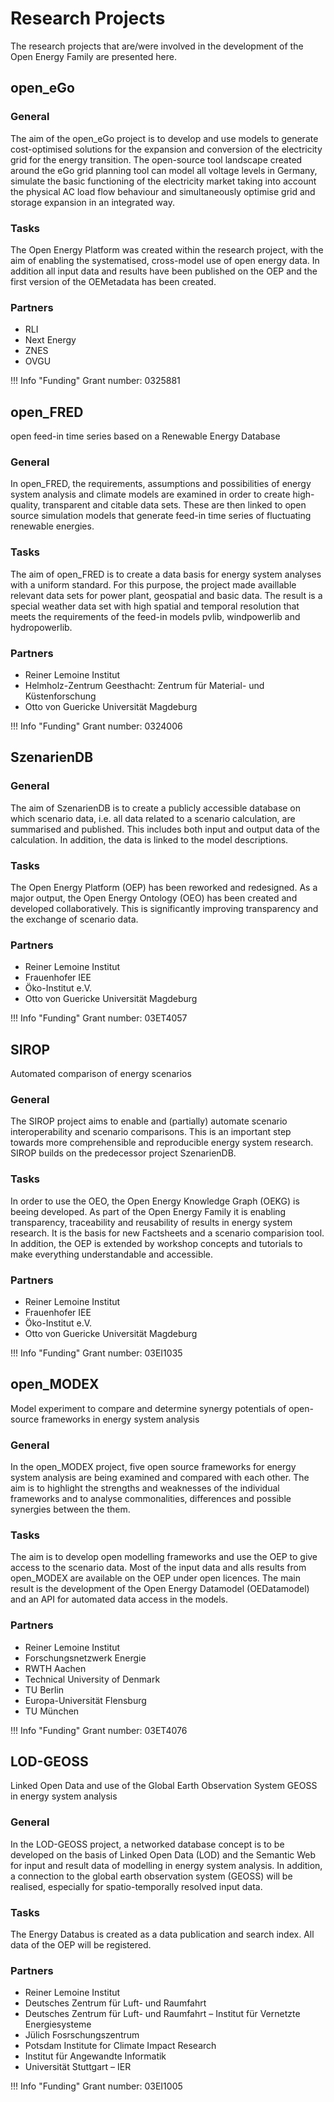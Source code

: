 # Research Projects

The research projects that are/were involved in the development of the Open Energy Family are presented here.

## open_eGo

### General

The aim of the open_eGo project is to develop and use models to generate
cost-optimised solutions for the expansion and conversion of the electricity
grid for the energy transition. The open-source tool landscape created around
the eGo grid planning tool can model all voltage levels in Germany,
simulate the basic functioning of the electricity market taking into account
the physical AC load flow behaviour and simultaneously optimise grid and storage
expansion in an integrated way.

### Tasks

The Open Energy Platform was created within the research project, with the aim
of enabling the systematised, cross-model use of open energy data.
In addition all input data and results have been published on the OEP and the
first version of the OEMetadata has been created.

### Partners

- RLI
- Next Energy
- ZNES
- OVGU

!!! Info "Funding"
    Grant number: 0325881

## open_FRED  

open feed-in time series based on a Renewable Energy Database

### General

In open_FRED, the requirements, assumptions and possibilities of energy system analysis and climate models are examined in order to create high-quality, transparent and citable data sets. These are then linked to open source simulation models that generate feed-in time series of fluctuating renewable energies.

### Tasks

The aim of open_FRED is to create a data basis for energy system analyses with a uniform standard. For this purpose, the project made availlable relevant data sets for power plant, geospatial and basic data. The result is a special weather data set with high spatial and temporal resolution that meets the requirements of the feed-in models pvlib, windpowerlib and hydropowerlib.

### Partners

- Reiner Lemoine Institut
- Helmholz-Zentrum Geesthacht: Zentrum für Material- und Küstenforschung
- Otto von Guericke Universität Magdeburg

!!! Info "Funding"
    Grant number: 0324006

## SzenarienDB

### General

The aim of SzenarienDB is to create a publicly accessible database on which scenario data, i.e. all data related to a scenario calculation, are summarised and published. This includes both input and output data of the calculation. In addition, the data is linked to the model descriptions.

### Tasks

The Open Energy Platform (OEP) has been reworked and redesigned. As a major output, the Open Energy Ontology (OEO) has been created and developed collaboratively. This is significantly improving transparency and the exchange of scenario data.

### Partners

- Reiner Lemoine Institut
- Frauenhofer IEE
- Öko-Institut e.V.
- Otto von Guericke Universität Magdeburg

!!! Info "Funding"
    Grant number: 03ET4057

## SIROP

Automated comparison of energy scenarios

### General

The SIROP project aims to enable and (partially) automate scenario interoperability and scenario comparisons. This is an important step towards more comprehensible and reproducible energy system research. SIROP builds on the predecessor project SzenarienDB.

### Tasks

In order to use the OEO, the Open Energy Knowledge Graph (OEKG) is beeing developed. As part of the Open Energy Family it is enabling transparency, traceability and reusability of results in energy system research. It is the basis for new Factsheets and a scenario comparision tool. In addition, the OEP is extended by workshop concepts and tutorials to make everything understandable and accessible.

### Partners

- Reiner Lemoine Institut
- Frauenhofer IEE
- Öko-Institut e.V.
- Otto von Guericke Universität Magdeburg

!!! Info "Funding"
    Grant number: 03EI1035

## open_MODEX

Model experiment to compare and determine synergy potentials of open-source frameworks in energy system analysis

### General

In the open_MODEX project, five open source frameworks for energy system analysis are being examined and compared with each other. The aim is to highlight the strengths and weaknesses of the individual frameworks and to analyse commonalities, differences and possible synergies between the them.

### Tasks

The aim is to develop open modelling frameworks and use the OEP to give access to the scenario data. Most of the input data and alls results from open_MODEX are available on the OEP under open licences. The main result is the development of the Open Energy Datamodel (OEDatamodel) and an API for automated data access in the models.

### Partners

- Reiner Lemoine Institut
- Forschungsnetzwerk Energie
- RWTH Aachen
- Technical University of Denmark
- TU Berlin
- Europa-Universität Flensburg
- TU München

!!! Info "Funding"
    Grant number: 03ET4076

## LOD-GEOSS

Linked Open Data and use of the Global Earth Observation System GEOSS in energy system analysis

### General

In the LOD-GEOSS project, a networked database concept is to be developed on the basis of Linked Open Data (LOD) and the Semantic Web for input and result data of modelling in energy system analysis. In addition, a connection to the global earth observation system (GEOSS) will be realised, especially for spatio-temporally resolved input data.

### Tasks

The Energy Databus is created as a data publication and search index. All data of the OEP will be registered.

### Partners

- Reiner Lemoine Institut
- Deutsches Zentrum für Luft- und Raumfahrt
- Deutsches Zentrum für Luft- und Raumfahrt – Institut für Vernetzte Energiesysteme
- Jülich Fosrschungszentrum
- Potsdam Institute for Climate Impact Research
- Institut für Angewandte Informatik
- Universität Stuttgart – IER

!!! Info "Funding"
    Grant number: 03EI1005
